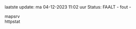 laatste update: 
ma 04-12-2023 11:02   uur 
Status: FAALT - fout - 
<div class="service R">mapsrv</div><div class="service G">httpstat</div>